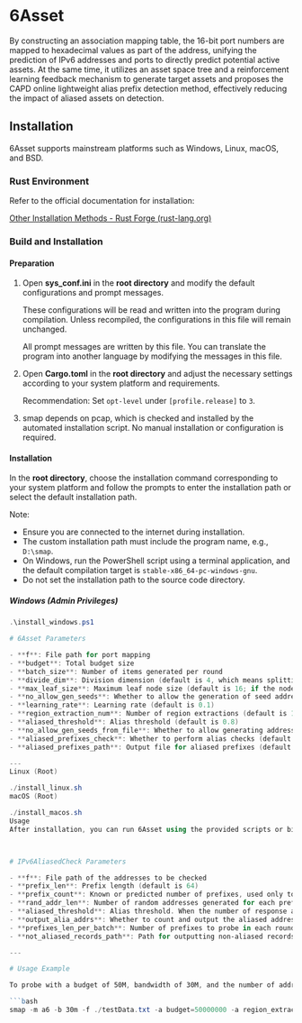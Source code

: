 # 6Asset

By constructing an association mapping table, the 16-bit port numbers are mapped to hexadecimal values as part of the address, unifying the prediction of IPv6 addresses and ports to directly predict potential active assets. At the same time, it utilizes an asset space tree and a reinforcement learning feedback mechanism to generate target assets and proposes the CAPD online lightweight alias prefix detection method, effectively reducing the impact of aliased assets on detection.

## Installation

6Asset supports mainstream platforms such as Windows, Linux, macOS, and BSD.

### Rust Environment

Refer to the official documentation for installation:

[Other Installation Methods - Rust Forge (rust-lang.org)](https://forge.rust-lang.org/infra/other-installation-methods.html)

### Build and Installation

#### Preparation

1. Open **sys_conf.ini** in the **root directory** and modify the default configurations and prompt messages. 

   These configurations will be read and written into the program during compilation. Unless recompiled, the configurations in this file will remain unchanged.

   All prompt messages are written by this file. You can translate the program into another language by modifying the messages in this file.

2. Open **Cargo.toml** in the **root directory** and adjust the necessary settings according to your system platform and requirements.

   Recommendation: Set `opt-level` under `[profile.release]` to `3`.

3. smap depends on pcap, which is checked and installed by the automated installation script. No manual installation or configuration is required.

#### Installation

In the **root directory**, choose the installation command corresponding to your system platform and follow the prompts to enter the installation path or select the default installation path.

Note:

- Ensure you are connected to the internet during installation.
- The custom installation path must include the program name, e.g., `D:\smap`.
- On Windows, run the PowerShell script using a terminal application, and the default compilation target is `stable-x86_64-pc-windows-gnu`.
- Do not set the installation path to the source code directory.

##### Windows (Admin Privileges)

```powershell
.\install_windows.ps1

# 6Asset Parameters

- **f**: File path for port mapping
- **budget**: Total budget size
- **batch_size**: Number of items generated per round
- **divide_dim**: Division dimension (default is 4, which means splitting the entire IPv6 address into 128/4 blocks)
- **max_leaf_size**: Maximum leaf node size (default is 16; if the node size is less than this value, splitting will stop)
- **no_allow_gen_seeds**: Whether to allow the generation of seed addresses (default is not allowed)
- **learning_rate**: Learning rate (default is 0.1)
- **region_extraction_num**: Number of region extractions (default is 1000)
- **aliased_threshold**: Alias threshold (default is 0.8)
- **no_allow_gen_seeds_from_file**: Whether to allow generating addresses from the input file (default is allowed)
- **aliased_prefixes_check**: Whether to perform alias checks (default is performed)
- **aliased_prefixes_path**: Output file for aliased prefixes (default does not output)

---
Linux (Root)

./install_linux.sh
macOS (Root)

./install_macos.sh
Usage
After installation, you can run 6Asset using the provided scripts or binaries. Refer to the documentation for detailed usage instructions.



# IPv6AliasedCheck Parameters

- **f**: File path of the addresses to be checked
- **prefix_len**: Prefix length (default is 64)
- **prefix_count**: Known or predicted number of prefixes, used only to optimize memory usage (default is 1 million)
- **rand_addr_len**: Number of random addresses generated for each prefix
- **aliased_threshold**: Alias threshold. When the number of response addresses for a prefix reaches `alias threshold * number of random addresses per prefix`, that prefix is counted as an aliased prefix. The value range is (0.0, 1.0], and it must include a decimal point.
- **output_alia_addrs**: Whether to count and output the aliased addresses under the aliased prefixes
- **prefixes_len_per_batch**: Number of prefixes to probe in each round (default is 1 million)
- **not_aliased_records_path**: Path for outputting non-aliased records (default does not output)

---

# Usage Example

To probe with a budget of 50M, bandwidth of 30M, and the number of addresses generated per round based on reinforcement learning feedback, using online alias prefix detection:

```bash
smap -m a6 -b 30m -f ./testData.txt -a budget=50000000 -a region_extraction_num=1000 --cool_seconds 3 --output_file_v6 ./res.txt -a batch_size=2000000 -a aliased_threshold=0.8 -a aliased_prefixes_check=true
